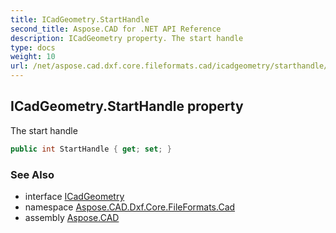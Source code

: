 ```yaml
---
title: ICadGeometry.StartHandle
second_title: Aspose.CAD for .NET API Reference
description: ICadGeometry property. The start handle
type: docs
weight: 10
url: /net/aspose.cad.dxf.core.fileformats.cad/icadgeometry/starthandle/
---
```

## ICadGeometry.StartHandle property

The start handle

```csharp
public int StartHandle { get; set; }
```

### See Also

* interface [ICadGeometry](../)
* namespace [Aspose.CAD.Dxf.Core.FileFormats.Cad](../../../aspose.cad.dxf.core.fileformats.cad/)
* assembly [Aspose.CAD](../../../)


